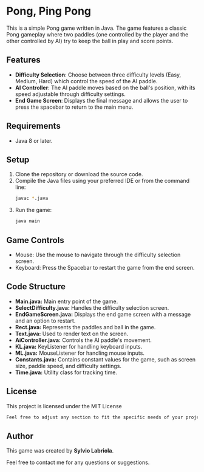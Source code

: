 # Pong, Ping Pong

This is a simple Pong game written in Java. The game features a classic Pong gameplay where two paddles (one controlled by the player and the other controlled by AI) try to keep the ball in play and score points.

## Features
- **Difficulty Selection**: Choose between three difficulty levels (Easy, Medium, Hard) which control the speed of the AI paddle.
- **AI Controller**: The AI paddle moves based on the ball's position, with its speed adjustable through difficulty settings.
- **End Game Screen**: Displays the final message and allows the user to press the spacebar to return to the main menu.

## Requirements
- Java 8 or later.

## Setup
1. Clone the repository or download the source code.
2. Compile the Java files using your preferred IDE or from the command line:
   ```bash
   javac *.java
   ```
3. Run the game:
    ```bash
    java main
    ```

## Game Controls
- Mouse: Use the mouse to navigate through the difficulty selection screen.
- Keyboard: Press the Spacebar to restart the game from the end screen.

## Code Structure
- **Main.java:** Main entry point of the game.
- **SelectDifficulty.java:** Handles the difficulty selection screen.
- **EndGameScreen.java:** Displays the end game screen with a message and an option to restart.
- **Rect.java:** Represents the paddles and ball in the game.
- **Text.java:** Used to render text on the screen.
- **AiController.java:** Controls the AI paddle's movement.
- **KL.java:** KeyListener for handling keyboard inputs.
- **ML.java:** MouseListener for handling mouse inputs.
- **Constants.java:** Contains constant values for the game, such as screen size, paddle speed, and difficulty settings.
- **Time.java:** Utility class for tracking time.

## License
This project is licensed under the MIT License
  ```bash
  Feel free to adjust any section to fit the specific needs of your project.
  ```

## Author
This game was created by **Sylvio Labriola**.

Feel free to contact me for any questions or suggestions.
